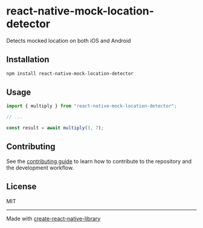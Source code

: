 # react-native-mock-location-detector
Detects mocked location on both iOS and Android
## Installation

```sh
npm install react-native-mock-location-detector
```

## Usage

```js
import { multiply } from "react-native-mock-location-detector";

// ...

const result = await multiply(3, 7);
```

## Contributing

See the [contributing guide](CONTRIBUTING.md) to learn how to contribute to the repository and the development workflow.

## License

MIT

---

Made with [create-react-native-library](https://github.com/callstack/react-native-builder-bob)
